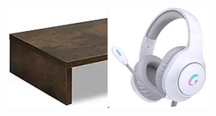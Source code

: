 

<a href="https://www.amazon.com/dp/B0BHMW8HFB" align="left">
    <img width="200" height="200" src="assets/teamix-20-inch-monitor-stand-B0BHMW8HFB.jpg" alt="TEAMIX 20 Inch Monitor Stand">
</a>

<a href="https://www.amazon.com/dp/B0D3V4HZJV" align="left">
    <img width="200" height="200" src="assets/rgb-gaming-headset-with-noise-cancelling-B0D3V4HZJV.jpg" alt=""RGB Gaming Headset with Noise Cancelling"">
</a>
